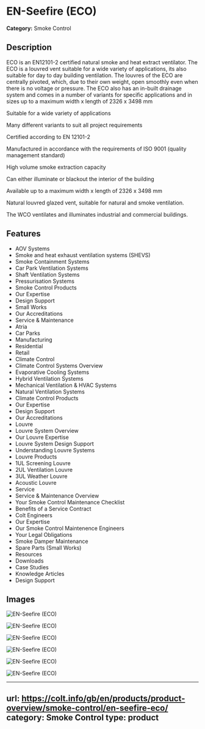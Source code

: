 # EN-Seefire (ECO)

**Category:** Smoke Control

## Description

ECO is an EN12101-2 certified natural smoke and heat extract ventilator. The ECO is a louvred vent suitable for a wide variety of applications, its also suitable for day to day building ventilation. The louvres of the ECO are centrally pivoted, which, due to their own weight, open smoothly even when there is no voltage or pressure. The ECO also has an in-built drainage system and comes in a number of variants for specific applications and in sizes up to a maximum width x length of 2326 x 3498 mm

Suitable for a wide variety of applications

Many different variants to suit all project requirements

Certified according to EN 12101-2

Manufactured in accordance with the requirements of ISO 9001 (quality management standard)

High volume smoke extraction capacity

Can either illuminate or blackout the interior of the building

Available up to a maximum width x length of 2326 x 3498 mm

Natural louvred glazed vent, suitable for natural and smoke ventilation.

The WCO ventilates and illuminates industrial and commercial buildings.

## Features

- AOV Systems
- Smoke and heat exhaust ventilation systems (SHEVS)
- Smoke Containment Systems
- Car Park Ventilation Systems
- Shaft Ventilation Systems
- Pressurisation Systems
- Smoke Control Products
- Our Expertise
- Design Support
- Small Works
- Our Accreditations
- Service & Maintenance
- Atria
- Car Parks
- Manufacturing
- Residential
- Retail
- Climate Control
- Climate Control Systems Overview
- Evaporative Cooling Systems
- Hybrid Ventilation Systems
- Mechanical Ventilation & HVAC Systems
- Natural Ventilation Systems
- Climate Control Products
- Our Expertise
- Design Support
- Our Accreditations
- Louvre
- Louvre System Overview
- Our Louvre Expertise
- Louvre System Design Support
- Understanding Louvre Systems
- Louvre Products
- 1UL Screening Louvre
- 2UL Ventilation Louvre
- 3UL Weather Louvre
- Acoustic Louvre
- Service 
- Service & Maintenance Overview
- Your Smoke Control Maintenance Checklist
- Benefits of a Service Contract
- Colt Engineers
- Our Expertise
- Our Smoke Control Maintenence Engineers
- Your Legal Obligations
- Smoke Damper Maintenance
- Spare Parts (Small Works)
- Resources
- Downloads
- Case Studies
- Knowledge Articles
- Design Support


## Images

![EN-Seefire (ECO)](https://colt.info/content/dam/colt/colt/products/eco/colt-product-eco-insulated.png/jcr:content/renditions/cq5dam.web.1280.1280.png)

![EN-Seefire (ECO)](https://colt.info/content/dam/colt/colt/products/eco/colt-product-eco-insulated.png/jcr:content/renditions/cq5dam.web.1280.1280.png)

![EN-Seefire (ECO)](https://colt.info/gb/en/products/product-overview/smoke-control/en-seefire-eco/)

![EN-Seefire (ECO)](https://colt.info/content/dam/colt/colt/products/coltlite/colt-coltlite-clst-louvered-ventilator-product-open.png/jcr:content/renditions/cq5dam.web.1280.1280.png)

![EN-Seefire (ECO)](https://colt.info/gb/en/products/product-overview/smoke-control/en-seefire-eco/)

![EN-Seefire (ECO)](https://colt.info/content/dam/colt/colt/products/wco/colt-product-wco.png/jcr:content/renditions/cq5dam.web.1280.1280.png)

---
url: https://colt.info/gb/en/products/product-overview/smoke-control/en-seefire-eco/
category: Smoke Control
type: product
---